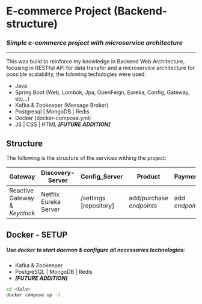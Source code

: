 # E-commerce Project (Backend-structure)
### _Simple e-commerce project with microservice architecture_ 

---

This was build to reinforce my knowledge in Backend Web Architecture, focusing in RESTful API for data transfer and a microservice architecture for possible scalability, the folowing techologies were used:

- Java
- Spring Boot (Web, Lombok, Jpa, OpenFeign, Eureka, Config, Gateway, etc...)
- Kafka & Zookeeper (Message Broker)
- Postgresql | MongoDB | Redis
- Docker (docker-compose.yml)
- JS | CSS | HTML ***[FUTURE ADDITION]***

## Structure

The following is the structure of the services withing the project:

| Gateway | Discovery-Server | Config_Server | Product | Payment | Customer | Order | Cart | Notification | Discount |
| ------ | ------ | ------ | ------ | ------ | ------ | ------ | ------ | ------ | ------ |
| Reactive Gateway & _Keyclock_ | Netflix Eureka Server | /settings [repository] | add/purchase _endpoints_ | add _endpoint_ | add/findById/ findByCpfCnpj _endpoints_ | add _enpoint_ & OpenFeign | Redis | Kafka & Mail notification | add/ getDiscountByProductId _endpoints_|

## Docker - SETUP
##### Use docker to start daemon & configure all necessaries technologies:
- Kafka & Zookeeper
- PostgreSQL | MongoDB | Redis
- ***[FUTURE ADDITION]***

```sh
cd <Xalv>
docker compose up -d
